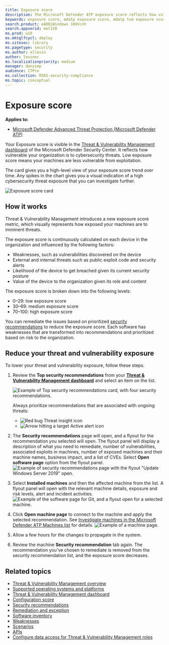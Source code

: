 ```yaml
---
title: Exposure score
description: The Microsoft Defender ATP exposure score reflects how vulnerable your organization is to cybersecurity threats.
keywords: exposure score, mdatp exposure score, mdatp tvm exposure score, organization exposure score, tvm organization exposure score, threat and vulnerability management, Microsoft Defender Advanced Threat Protection
search.product: eADQiWindows 10XVcnh
search.appverid: met150
ms.prod: w10
ms.mktglfcycl: deploy
ms.sitesec: library
ms.pagetype: security
ms.author: ellevin
author: levinec
ms.localizationpriority: medium
manager: dansimp
audience: ITPro
ms.collection: M365-security-compliance 
ms.topic: conceptual
---
```

# Exposure score

**Applies to:**

- [Microsoft Defender Advanced Threat Protection (Microsoft Defender ATP)](https://go.microsoft.com/fwlink/p/?linkid=2069559)

Your Exposure score is visible in the [Threat & Vulnerability Management dashboard](tvm-dashboard-insights.md) of the Microsoft Defender Security Center. It reflects how vulnerable your organization is to cybersecurity threats. Low exposure score means your machines are less vulnerable from exploitation.

The card gives you a high-level view of your exposure score trend over time. Any spikes in the chart gives you a visual indication of a high cybersecurity threat exposure that you can investigate further.

![Exposure score card](images/tvm_exp_score.png)

## How it works

Threat & Vulnerability Management introduces a new exposure score metric, which visually represents how exposed your machines are to imminent threats.

The exposure score is continuously calculated on each device in the organization and influenced by the following factors:

- Weaknesses, such as vulnerabilities discovered on the device
- External and internal threats such as public exploit code and security alerts
- Likelihood of the device to get breached given its current security posture
- Value of the device to the organization given its role and content

The exposure score is broken down into the following levels:

- 0–29: low exposure score
- 30–69: medium exposure score
- 70–100: high exposure score

You can remediate the issues based on prioritized [security recommendations](tvm-security-recommendation.md) to reduce the exposure score. Each software has weaknesses that are transformed into recommendations and prioritized based on risk to the organization.

## Reduce your threat and vulnerability exposure

To lower your threat and vulnerability exposure, follow these steps.

1. Review the **Top security recommendations** from your [**Threat & Vulnerability Management dashboard**](tvm-dashboard-insights.md) and select an item on the list.  

   ![Example of Top security recommendations card, with four security recommendations.](images/top-security-recommendations350.png)

      Always prioritize recommendations that are associated with ongoing threats:

   - ![Red bug](images/tvm_bug_icon.png) Threat insight icon
   - ![Arrow hitting a target](images/tvm_alert_icon.png) Active alert icon

2. The **Security recommendations** page will open, and a flyout for the recommendation you selected will open. The flyout panel will display a description of what you need to remediate, number of vulnerabilities, associated exploits in machines, number of exposed machines and their machine names, business impact, and a list of CVEs. Select **Open software page** option from the flyout panel.  ![Example of security recommendations page with the flyout "Update Windows Server 2019" open.](images/tvm_security_recommendations_page.png)

3. Select **Installed machines** and then the affected machine from the list. A flyout panel will open with the relevant machine details, exposure and risk levels, alert and incident activities. ![Example of the software page for Git, and a flyout open for a selected machine.](images/tvm_software_page_details.png)

4. Click **Open machine page** to connect to the machine and apply the selected recommendation. See [Investigate machines in the Microsoft Defender ATP Machines list](investigate-machines.md) for details. ![Example of a machine page.](images/tvm_machine_page_details.png)

5. Allow a few hours for the changes to propagate in the system.

6. Review the machine **Security recommendation** tab again. The recommendation you've chosen to remediate is removed from the security recommendation list, and the exposure score decreases.

## Related topics

- [Threat & Vulnerability Management overview](next-gen-threat-and-vuln-mgt.md)
- [Supported operating systems and platforms](tvm-supported-os.md)
- [Threat & Vulnerability Management dashboard](tvm-dashboard-insights.md)
- [Configuration score](configuration-score.md)
- [Security recommendations](tvm-security-recommendation.md)
- [Remediation and exception](tvm-remediation.md)
- [Software inventory](tvm-software-inventory.md)
- [Weaknesses](tvm-weaknesses.md)
- [Scenarios](threat-and-vuln-mgt-scenarios.md)
- [APIs](threat-and-vuln-mgt-scenarios.md#apis)
- [Configure data access for Threat & Vulnerability Management roles](user-roles.md#create-roles-and-assign-the-role-to-an-azure-active-directory-group)

